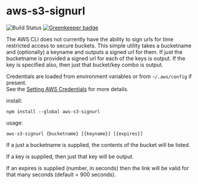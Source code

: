 # aws-s3-signurl

![Build Status](https://github.com/cpilsworth/aws-s3-signurl/workflows/verify/badge.svg)
[![Greenkeeper badge](https://badges.greenkeeper.io/cpilsworth/aws-s3-signurl.svg)](https://greenkeeper.io/)



The AWS CLI does not currently have the ability to sign urls for time restricted access to secure buckets.  This simple utility
takes a bucketname and (optionally) a keyname and outputs a signed url for them. If just the bucketname is provided a signed url 
for each of the keys is output.  If the key is specified also, then just that bucket/key combo is output.

Credentials are loaded from environment variables or from `~/.aws/config` if present.  
See the [Setting AWS Credentials](http://docs.aws.amazon.com/AWSJavaScriptSDK/guide/node-configuring.html#Setting_AWS_Credentials) for more details.


install:
```
npm install --global aws-s3-signurl
```

usage:
```
aws-s3-signurl {bucketname} [{keyname}] [{expires}]
```

If a just a bucketname is supplied, the contents of the bucket will be listed.

If a key is supplied, then just that key will be output.

If an expires is supplied (number, in seconds) then the link will be valid for that many seconds (default = 900 seconds).
